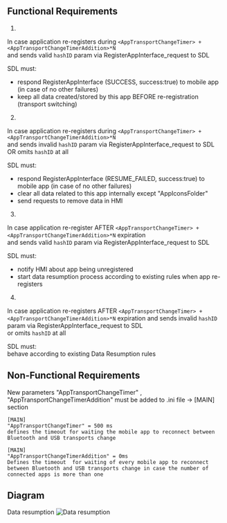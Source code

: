 ## Functional Requirements

1. 
In case application re-registers during `<AppTransportChangeTimer> + <AppTransportChangeTimerAddition>*N`  
and sends valid `hashID` param via RegisterAppInterface_request to SDL  

SDL must:  
- respond RegisterAppInterface (SUCCESS, success:true) to mobile app (in case of no other failures)  
- keep all data created/stored by this app BEFORE re-registration (transport switching)

2.  
In case application re-registers during `<AppTransportChangeTimer> + <AppTransportChangeTimerAddition>*N`  
and sends invalid `hashID` param via RegisterAppInterface_request to SDL  
OR omits `hashID` at all  

SDL must:  
- respond RegisterAppInterface (RESUME_FAILED, success:true) to mobile app (in case of no other failures)  
- clear all data related to this app internally except "AppIconsFolder"  
- send requests to remove data in HMI

3.  
In case application re-register AFTER `<AppTransportChangeTimer> + <AppTransportChangeTimerAddition>*N` expiration  
and sends valid `hashID` param via RegisterAppInterface_request to SDL   

SDL must:  
- notify HMI about app being unregistered
- start data resumption process according to existing rules when app re-registers

4. 
In case application re-registers AFTER `<AppTransportChangeTimer> + <AppTransportChangeTimerAddition>*N` expiration 
and sends invalid `hashID` param via RegisterAppInterface_request to SDL  
or omits `hashID` at all  

SDL must:  
behave according to existing Data Resumption rules 

## Non-Functional Requirements
New parameters "AppTransportChangeTimer" , "AppTransportChangeTimerAddition"   must be added to .ini file -> [MAIN] section

```
[MAIN] 
"AppTransportChangeTimer" = 500 ms 
defines the timeout for waiting the mobile app to reconnect between Bluetooth and USB transports change

```

```
[MAIN] 
"AppTransportChangeTimerAddition" = 0ms
Defines the timeout  for waiting of every mobile app to reconnect between Bluetooth and USB transports change in case the number of connected apps is more than one
```

## Diagram
Data resumption
![Data resumption](https://github.com/smartdevicelink/sdl_requirements/blob/feature/iap_over_bt/detailed_docs/accessories/iAP_over_BT_data_resumption.png)
